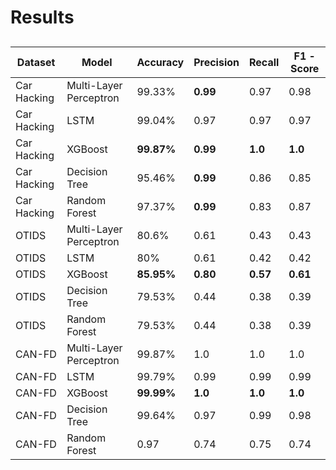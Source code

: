 # Results 

## 
| Dataset      | Model                      | Accuracy    | Precision        | Recall      | F1 - Score   |
| --------     | -------                    | -------     | -------          | --------    |  --------    |
| Car Hacking  | Multi-Layer Perceptron     | 99.33%      |    **0.99**      |     0.97    |   0.98       |
| Car Hacking  | LSTM                       | 99.04%      |    0.97          |     0.97    |   0.97       |
| Car Hacking  | XGBoost                    | **99.87%**  |    **0.99**      |    **1.0**  |   **1.0**    |
| Car Hacking  | Decision Tree              | 95.46%      |    **0.99**      |    0.86     |   0.85       |
| Car Hacking  | Random Forest              | 97.37%      |    **0.99**      |    0.83     |   0.87       |
| OTIDS        | Multi-Layer Perceptron     | 80.6%       |    0.61          |    0.43     |   0.43       |  
| OTIDS        | LSTM                       | 80%         |    0.61          |    0.42     |   0.42       |
| OTIDS        | XGBoost                    | **85.95%**  |    **0.80**      |    **0.57** |  **0.61**    |
| OTIDS        | Decision Tree              | 79.53%      |    0.44          |    0.38     |   0.39       |
| OTIDS        | Random Forest              | 79.53%      |    0.44          |    0.38     |   0.39       |
| CAN-FD       | Multi-Layer Perceptron     | 99.87%      |    1.0           |    1.0      |   1.0        |  
| CAN-FD       | LSTM                       | 99.79%      |    0.99          |    0.99     |   0.99       |
| CAN-FD       | XGBoost                    | **99.99%**  |    **1.0**       |    **1.0**  |   **1.0**    |
| CAN-FD       | Decision Tree              | 99.64%      |    0.97          |    0.99     |   0.98       |
| CAN-FD       | Random Forest              | 0.97        |    0.74          |    0.75     |   0.74       |